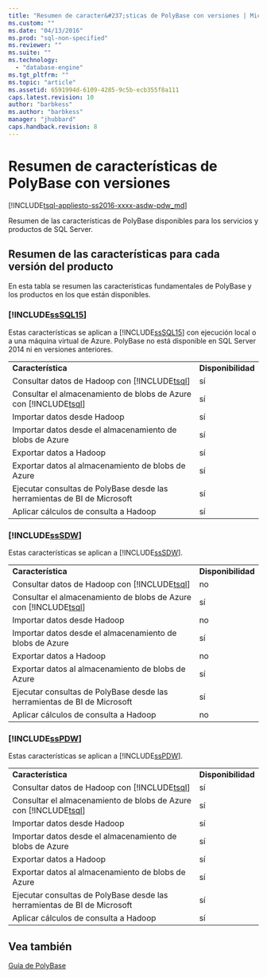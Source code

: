 ```yaml
---
title: "Resumen de caracter&#237;sticas de PolyBase con versiones | Microsoft Docs"
ms.custom: ""
ms.date: "04/13/2016"
ms.prod: "sql-non-specified"
ms.reviewer: ""
ms.suite: ""
ms.technology: 
  - "database-engine"
ms.tgt_pltfrm: ""
ms.topic: "article"
ms.assetid: 6591994d-6109-4285-9c5b-ecb355f8a111
caps.latest.revision: 10
author: "barbkess"
ms.author: "barbkess"
manager: "jhubbard"
caps.handback.revision: 8
---
```

# Resumen de caracter&#237;sticas de PolyBase con versiones
[!INCLUDE[tsql-appliesto-ss2016-xxxx-asdw-pdw_md](../../includes/tsql-appliesto-ss2016-xxxx-asdw-pdw-md.md)]

  Resumen de las características de PolyBase disponibles para los servicios y productos de SQL Server.  
  
## Resumen de las características para cada versión del producto  
 En esta tabla se resumen las características fundamentales de PolyBase y los productos en los que están disponibles.  
  
### [!INCLUDE[ssSQL15](../../includes/sssql15-md.md)]  
 Estas características se aplican a [!INCLUDE[ssSQL15](../../includes/sssql15-md.md)] con ejecución local o a una máquina virtual de Azure.  PolyBase no está disponible en SQL Server 2014 ni en versiones anteriores.  
  
|||  
|-|-|  
|**Característica**|**Disponibilidad**|  
|Consultar datos de Hadoop con [!INCLUDE[tsql](../../includes/tsql-md.md)]|sí|  
|Consultar el almacenamiento de blobs de Azure con [!INCLUDE[tsql](../../includes/tsql-md.md)]|sí|  
|Importar datos desde Hadoop|sí|  
|Importar datos desde el almacenamiento de blobs de Azure|sí|  
|Exportar datos a Hadoop|sí|  
|Exportar datos al almacenamiento de blobs de Azure|sí|  
|Ejecutar consultas de PolyBase desde las herramientas de BI de Microsoft|sí|  
|Aplicar cálculos de consulta a Hadoop|sí|  
  
### [!INCLUDE[ssSDW](../../includes/sssdw-md.md)]  
 Estas características se aplican a [!INCLUDE[ssSDW](../../includes/sssdw-md.md)].  
  
|||  
|-|-|  
|**Característica**|**Disponibilidad**|  
|Consultar datos de Hadoop con [!INCLUDE[tsql](../../includes/tsql-md.md)]|no|  
|Consultar el almacenamiento de blobs de Azure con [!INCLUDE[tsql](../../includes/tsql-md.md)]|sí|  
|Importar datos desde Hadoop|no|  
|Importar datos desde el almacenamiento de blobs de Azure|sí|  
|Exportar datos a Hadoop|no|  
|Exportar datos al almacenamiento de blobs de Azure|sí|  
|Ejecutar consultas de PolyBase desde las herramientas de BI de Microsoft|sí|  
|Aplicar cálculos de consulta a Hadoop|no|  
  
### [!INCLUDE[ssPDW](../../includes/sspdw-md.md)]  
 Estas características se aplican a [!INCLUDE[ssPDW](../../includes/sspdw-md.md)].  
  
|||  
|-|-|  
|**Característica**|**Disponibilidad**|  
|Consultar datos de Hadoop con [!INCLUDE[tsql](../../includes/tsql-md.md)]|sí|  
|Consultar el almacenamiento de blobs de Azure con [!INCLUDE[tsql](../../includes/tsql-md.md)]|sí|  
|Importar datos desde Hadoop|sí|  
|Importar datos desde el almacenamiento de blobs de Azure|sí|  
|Exportar datos a Hadoop|sí|  
|Exportar datos al almacenamiento de blobs de Azure|sí|  
|Ejecutar consultas de PolyBase desde las herramientas de BI de Microsoft|sí|  
|Aplicar cálculos de consulta a Hadoop|sí|  
  
## Vea también  
 [Guía de PolyBase](../../relational-databases/polybase/polybase-guide.md)  
  
  